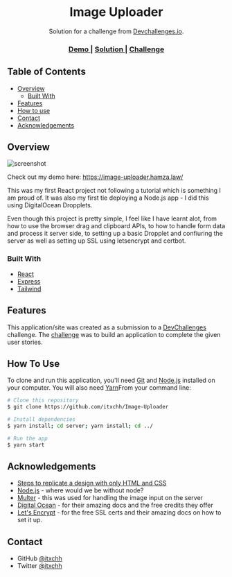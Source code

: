 <!-- Please update value in the {}  -->

<h1 align="center">Image Uploader</h1>

<div align="center">
   Solution for a challenge from  <a href="http://devchallenges.io" target="_blank">Devchallenges.io</a>.
</div>

<div align="center">
  <h3>
    <a href="https://image-uploader.hamza.law/">
      Demo
    </a>
    <span> | </span>
    <a href="https://github.com/itxchh/Image-Uploader">
      Solution
    </a>
    <span> | </span>
    <a href="https://devchallenges.io/challenges/O2iGT9yBd6xZBrOcVirx">
      Challenge
    </a>
  </h3>
</div>

<!-- TABLE OF CONTENTS -->

## Table of Contents

- [Overview](#overview)
  - [Built With](#built-with)
- [Features](#features)
- [How to use](#how-to-use)
- [Contact](#contact)
- [Acknowledgements](#acknowledgements)

<!-- OVERVIEW -->

## Overview

![screenshot](https://raw.githubusercontent.com/itxchh/Image-Uploader/master/demo.gif)

Check out my demo here: https://image-uploader.hamza.law/  

This was my first React project not following a tutorial which is something I am proud of. It was also my first tie deploying a Node.js app - I did this using DigitalOcean Dropplets.

Even though this project is pretty simple, I feel like I have learnt alot, from how to use the browser drag and clipboard APIs, to how to handle form data and process it server side, to setting up a basic Dropplet and confiuring the server as well as setting up SSL using letsencrypt and certbot.

### Built With

<!-- This section should list any major frameworks that you built your project using. Here are a few examples.-->

- [React](https://reactjs.org/)
- [Express](https://expressjs.com/)
- [Tailwind](https://tailwindcss.com/)

## Features

<!-- List the features of your application or follow the template. Don't share the figma file here :) -->

This application/site was created as a submission to a [DevChallenges](https://devchallenges.io/challenges) challenge. The [challenge](https://devchallenges.io/challenges/O2iGT9yBd6xZBrOcVirx) was to build an application to complete the given user stories.

## How To Use

<!-- Example: -->

To clone and run this application, you'll need [Git](https://git-scm.com) and [Node.js](https://nodejs.org/en/download/) installed on your computer. You will also need [Yarn](https://yarnpkg.com/)From your command line:

```bash
# Clone this repository
$ git clone https://github.com/itxchh/Image-Uploader

# Install dependencies
$ yarn install; cd server; yarn install; cd ../

# Run the app
$ yarn start
```

## Acknowledgements

<!-- This section should list any articles or add-ons/plugins that helps you to complete the project. This is optional but it will help you in the future. For example -->

- [Steps to replicate a design with only HTML and CSS](https://devchallenges-blogs.web.app/how-to-replicate-design/)
- [Node.js](https://nodejs.org/) - where would we be without node?
- [Multer](https://www.npmjs.com/package/multer) - this was used for handling the image input on the server
- [Digital Ocean](https://www.digitalocean.com/) - for their amazing docs and the free credits they offer
- [Let's Encrypt](https://letsencrypt.org/) - for the free SSL certs and their amazing docs on how to set it up.

## Contact

- GitHub [@itxchh](https://{github.com/itxchh})
- Twitter [@itxchh](https://twitter.com/itxchh)
